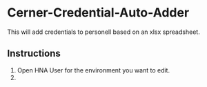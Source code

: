 # Cerner-Credential-Auto-Adder

This will add credentials to personell based on an xlsx spreadsheet.

## Instructions

1) Open HNA User for the environment you want to edit.
2) 
